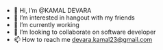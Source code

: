 - 👋 Hi, I’m @KAMAL DEVARA
- 👀 I’m interested in hangout with my friends
- 🌱 I’m currently working
- 💞️ I’m looking to collaborate on software developer
- 📫 How to reach me devara.kamal23@gmail.com

<!---
devara-kamal/devara-kamal is a ✨ special ✨ repository because its `README.md` (this file) appears on your GitHub profile.
You can click the Preview link to take a look at your changes.
--->
